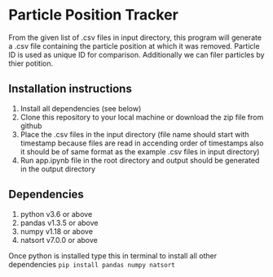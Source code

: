# Particle Position Tracker
From the given list of .csv files in input directory, this program will generate a .csv file containing the particle position at which it was removed. Particle ID is used as unique ID for comparison. Additionally we can filer particles by thier potition.

## Installation instructions
1. Install all dependencies (see below)
2. Clone this repository to your local machine or download the zip file from github
3. Place the .csv files in the input directory (file name should start with timestamp because files are read in accending order of timestamps also it should be of same format as the example .csv files in input directory)
4. Run app.ipynb file in the root directory and output should be generated in the output directory

## Dependencies
1. python v3.6 or above
2. pandas v1.3.5 or above
3. numpy v1.18 or above
4. natsort v7.0.0 or above

Once python is installed type this in terminal to install all other dependencies `pip install pandas numpy natsort`